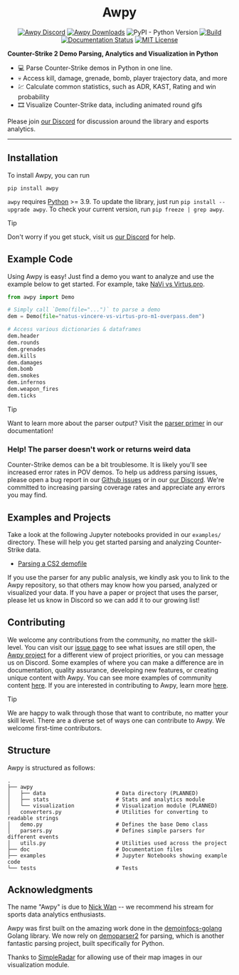 <div align="center">
<h1>Awpy</h1>

[![Awpy Discord](https://img.shields.io/discord/868146581419999232?color=blue&label=Discord&logo=discord)](https://discord.gg/W34XjsSs2H) [![Awpy Downloads](https://static.pepy.tech/personalized-badge/awpy?period=total&units=international_system&left_color=grey&right_color=blue&left_text=Downloads)](https://pepy.tech/project/awpy) ![PyPI - Python Version](https://img.shields.io/pypi/pyversions/awpy) [![Build](https://github.com/pnxenopoulos/awpy/actions/workflows/build.yml/badge.svg)](https://github.com/pnxenopoulos/awpy/actions/workflows/build.yml) [![Documentation Status](https://readthedocs.org/projects/awpy/badge/?version=latest)](https://awpy.readthedocs.io/en/latest/?badge=latest) [![MIT License](https://img.shields.io/badge/license-MIT-lightgrey)](https://github.com/pnxenopoulos/awpy/blob/main/LICENSE)

</div>

**Counter-Strike 2 Demo Parsing, Analytics and Visualization in Python**

- :computer: Parse Counter-Strike demos in Python in one line.
- :skull: Access kill, damage, grenade, bomb, player trajectory data, and more
- :chart: Calculate common statistics, such as ADR, KAST, Rating and win probability
- 🎞️ Visualize Counter-Strike data, including animated round gifs

Please join [our Discord](https://discord.gg/W34XjsSs2H) for discussion around the library and esports analytics.

---

## Installation
To install Awpy, you can run

```
pip install awpy
```

`awpy` requires [Python](https://www.python.org/downloads/) >= 3.9. To update the library, just run `pip install --upgrade awpy`. To check your current version, run `pip freeze | grep awpy`.

> [!TIP]
> Don't worry if you get stuck, visit us [our Discord](https://discord.gg/W34XjsSs2H) for help.

## Example Code
Using Awpy is easy! Just find a demo you want to analyze and use the example below to get started. For example, take [NaVi vs Virtus.pro](https://www.hltv.org/stats/matches/mapstatsid/169189/natus-vincere-vs-virtuspro).

```python
from awpy import Demo

# Simply call `Demo(file="...")` to parse a demo
dem = Demo(file="natus-vincere-vs-virtus-pro-m1-overpass.dem")

# Access various dictionaries & dataframes
dem.header
dem.rounds
dem.grenades
dem.kills
dem.damages
dem.bomb
dem.smokes
dem.infernos
dem.weapon_fires
dem.ticks
```

> [!TIP]
> Want to learn more about the parser output? Visit the [parser primer](https://awpy.readthedocs.io/en/latest/parser_output.html) in our documentation!

### Help! The parser doesn't work or returns weird data
Counter-Strike demos can be a bit troublesome. It is likely you'll see increased error rates in POV demos. To help us address parsing issues, please open a bug report in our [Github issues](https://github.com/pnxenopoulos/awpy/issues) or in our [our Discord](https://discord.gg/3JrhKYcEKW). We're committed to increasing parsing coverage rates and appreciate any errors you may find.

## Examples and Projects
Take a look at the following Jupyter notebooks provided in our `examples/` directory. These will help you get started parsing and analyzing Counter-Strike data.

- [Parsing a CS2 demofile](https://github.com/pnxenopoulos/awpy/blob/main/examples/00_Parsing_a_CS2_Demofile.ipynb)

If you use the parser for any public analysis, we kindly ask you to link to the Awpy repository, so that others may know how you parsed, analyzed or visualized your data. If you have a paper or project that uses the parser, please let us know in Discord so we can add it to our growing list!

## Contributing
We welcome any contributions from the community, no matter the skill-level. You can visit our [issue page](https://github.com/pnxenopoulos/awpy/issues) to see what issues are still open, the [Awpy project](https://github.com/users/pnxenopoulos/projects/5) for a different view of project priorities, or you can message us on Discord. Some examples of where you can make a difference are in documentation, quality assurance, developing new features, or creating unique content with Awpy. You can see more examples of community content [here](https://awpy.readthedocs.io/en/latest/projects.html). If you are interested in contributing to Awpy, learn more [here](https://github.com/pnxenopoulos/awpy/blob/main/CONTRIBUTING.md).

> [!TIP]
> We are happy to walk through those that want to contribute, no matter your skill level. There are a diverse set of ways one can contribute to Awpy. We welcome first-time contributors.

## Structure
Awpy is structured as follows:

```
.
├── awpy
│   ├── data                      # Data directory (PLANNED)
│   ├── stats                     # Stats and analytics module
│   └── visualization             # Visualization module (PLANNED)
│   converters.py                 # Utilities for converting to readable strings
│   demo.py                       # Defines the base Demo class
│   parsers.py                    # Defines simple parsers for different events
│   utils.py                      # Utilities used across the project
├── doc                           # Documentation files
├── examples                      # Jupyter Notebooks showing example code
└── tests                         # Tests
```

## Acknowledgments

The name "Awpy" is due to [Nick Wan](https://www.twitch.tv/nickwan_datasci) -- we recommend his stream for sports data analytics enthusiasts. 

Awpy was first built on the amazing work done in the [demoinfocs-golang](https://github.com/markus-wa/demoinfocs-golang) Golang library. We now rely on [demoparser2](https://github.com/LaihoE/demoparser) for parsing, which is another fantastic parsing project, built specifically for Python.

Thanks to [SimpleRadar](https://readtldr.gg/simpleradar?utm_source=github&utm_id=xenos-csgo-parser) for allowing use of their map images in our visualization module.